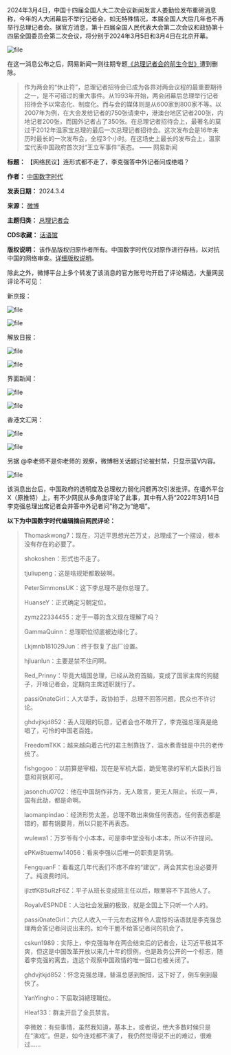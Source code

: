 2024年3月4日，中国十四届全国人大二次会议新闻发言人娄勤俭发布重磅消息称，今年的人大闭幕后不举行记者会，如无特殊情况，本届全国人大后几年也不再举行总理记者会。据官方消息，第十四届全国人民代表大会第二次会议和政协第十四届全国委员会第二次会议，将分别于2024年3月5日和3月4日在北京开幕。


![file](https://chinadigitaltimes.net/chinese/files/2024/03/image-1709552161046.png)


在这一消息公布之后，网易新闻一则往期专题[《总理记者会的前生今世》](https://chinadigitaltimes.net/chinese/705595.html "《总理记者会的前生今世》")遭到删除。



> 
> 作为两会的“休止符”，总理记者招待会已成为各界对两会议程的最重要期待之一，是不可错过的重大事件。从1993年开始，两会闭幕后总理举行记者招待会予以常态化、制度化。而与会的媒体则是从600家到800家不等。以2007年为例，在大会发给记者的750张请柬中，港澳台地区记者200张，内地记者200张，而国外记者占了350张。在总理记者招待会上，最著名的莫过于2012年温家宝总理的最后一次总理记者招待会。这次发布会是16年来历时最长的一次发布会，全程3个小时。在这场史上最长的发布会上，温家宝代表中国政府首次对“王立军事件”表态。 —— 网易新闻
> 
> 
> 




**标题：** 【网络民议】连形式都不走了，李克强答中外记者问成绝唱？  

**作者：** [中国数字时代](https://chinadigitaltimes.net/space/中国数字时代)  

**发表日期：** 2024.3.4  

**来源：** [微博](https://chinadigitaltimes.net/chinese/feed)  

**主题归类：** [总理记者会](https://chinadigitaltimes.net/space/总理记者会)  

**CDS收藏：** [话语馆](https://chinadigitaltimes.net/space/%E8%AF%9D%E8%AF%AD%E9%A6%86)  

**版权说明：** 该作品版权归原作者所有。中国数字时代仅对原作进行存档，以对抗中国的网络审查。[详细版权说明](https://chinadigitaltimes.net/chinese/copyright)。


除此之外，微博平台上多个转发了该消息的官方账号均开启了评论精选，大量网民评论不可见：


新京报：


![file](https://chinadigitaltimes.net/chinese/files/2024/03/image-1709552318133.png)  

![file](https://chinadigitaltimes.net/chinese/files/2024/03/image-1709552334874.png)


解放日报：


![file](https://chinadigitaltimes.net/chinese/files/2024/03/image-1709552362382.png)  

![file](https://chinadigitaltimes.net/chinese/files/2024/03/image-1709552373850.png)


界面新闻：


![file](https://chinadigitaltimes.net/chinese/files/2024/03/image-1709552681702.png)  

![file](https://chinadigitaltimes.net/chinese/files/2024/03/image-1709552692076.png)


香港文汇网：


![file](https://chinadigitaltimes.net/chinese/files/2024/03/image-1709552736032.png)  

![file](https://chinadigitaltimes.net/chinese/files/2024/03/image-1709552748622.png)


另据 @李老师不是你老师的 观察，微博相关话题讨论被封禁，只显示蓝V内容。


![file](https://chinadigitaltimes.net/chinese/files/2024/03/image-1709553475026.png)


该消息出台后，中国政府的透明度及总理权力弱化问题再次引发批评。在墙外平台X（原推特）上，有不少网民从多角度评论了此事，其中有人将“2022年3月14日李克强总理出席记者会并答中外记者问”称之为“绝唱”。


**以下为中国数字时代编辑摘自网民评论：** 



> 
> Thomaskwong7：现在，习近平思想光芒万丈，总理成了一个摆设，根本没有存在的必要了。
> 
> 
> shokoshen：形式也不走了。
> 
> 
> tjuliupeng：这是啥规矩都敢破啊。
> 
> 
> PeterSimmonsUK：这下李总理不是你总理了。
> 
> 
> HuanseY：正式确定习朝定位。
> 
> 
> zymz22334455：定于一尊的含义现在理解了吗？
> 
> 
> GammaQuinn：总理职位彻底被边缘化了。
> 
> 
> Lkjmnb181029Jun：终于恢复了出厂设置。
> 
> 
> hjluanlun：主要是禁不住问啊。
> 
> 
> Red\_Prinny：毕竟大墙国总理，已经从政府首脑，变成了国家主席的狗腿子，开啥记者会，定期向主席述职就行了。
> 
> 
> passi0nateGirl：人大举手，政协拍手，总理不回答问题，民众也不许讨论。
> 
> 
> ghdvjtkjd852：丢人现眼的玩意，记者会也不敢开了，李克强总理真是绝唱了，可怜的中国老百姓。
> 
> 
> FreedomTKK：越来越向着古代的君主制靠拢了，温水煮青蛙是中共的老传统了。
> 
> 
> fishgogoo：以前算是宰相，现在是军机大臣，跪受笔录的军机大臣执行旨意和背锅即可。
> 
> 
> jasonchu0702：他在中国胡作非为，无人敢言，更无人阻止。长叹一声，国有此劫，都是命啊。
> 
> 
> laomanpindao：经济形势太差，总理不敢出来做任何表态。任何表态都是错的，都有锅要背，所以只能不再表态。
> 
> 
> wulewa1：万岁爷有个小本本，可是李中堂没有小本本，所以不许提问。
> 
> 
> ePKw8tuemw14056：看来李强以后唯一的职责是背锅。
> 
> 
> FengquanF：看看这几年代表们不疼不痒的“建议”，两会其实也没必要开了。纯浪费时间。
> 
> 
> ijIztfKB5uRzF6Z：平子从班长变成班主任以后，眼里容不下其他人了。
> 
> 
> RoyalvESPNDE：人治社会发展的极致，就是全国上下只听一个人的。
> 
> 
> passi0nateGirl：六亿人收入一千元左右这样令人震惊的话语就是李克强总理两会答记者问说出来的。如今干脆不给答记者问的机会了。
> 
> 
> cskun1989：实际上，李克强每年在两会结束后的记者会，让习近平极其不爽，但这是中国改革开放以来几十年的惯例，也是政务公开的一个标志，随着李克强的离去，连这个观察中国政情的唯一窗口也被关闭了。
> 
> 
> ghdvjtkjd852：怀念克强总理，替温总感到惋惜，这下好了，倒车倒到最快了。
> 
> 
> YanYingho：下屆取消總理職位。
> 
> 
> Hleaf33：群主开启了全员禁言。
> 
> 
> 李微敖：有些事情，虽然我知道，基本上，或者说，绝大多数时候只是在“演戏”。但是，如今连戏都不演了， 我仍然觉得说不出的难过，很难过……
> 
> 
> 


